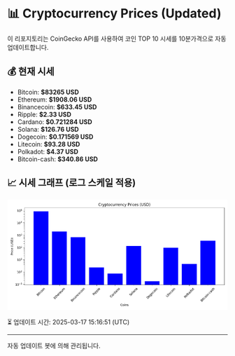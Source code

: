 
# 📊 Cryptocurrency Prices (Updated)

이 리포지토리는 CoinGecko API를 사용하여 코인 TOP 10 시세를 10분가격으로 자동 업데이트합니다.

## 💰 현재 시세
- Bitcoin: **$83265 USD**
- Ethereum: **$1908.06 USD**
- Binancecoin: **$633.45 USD**
- Ripple: **$2.33 USD**
- Cardano: **$0.721284 USD**
- Solana: **$126.76 USD**
- Dogecoin: **$0.171569 USD**
- Litecoin: **$93.28 USD**
- Polkadot: **$4.37 USD**
- Bitcoin-cash: **$340.86 USD**

## 📈 시세 그래프 (로그 스케일 적용)
![Crypto Prices](crypto_prices.png)

⏳ 업데이트 시간: 2025-03-17 15:16:51 (UTC)

---
자동 업데이트 봇에 의해 관리됩니다.
